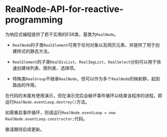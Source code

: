 # RealNode-API-for-reactive-programming
为响应式编程提供了若干实用的ES6类，基类为`RealNode`。

- `RealNode`的子类`RealElement`可用于任何对象以及网页元素，并提供了用于创建样式的静态方法。

- `RealElement`的子类`RealDivList`、`RealImgList`、`RealSelect`分别可以用于快速创建块列表、图列表、选择项。

- 特殊类`RealGroup`不继承`RealNode`，但可以作为多个`RealNode`的映射群，起到路由的作用。

在代码的末尾有使用演示，但在演示完后会破坏事件循环以结束该程序的进程，即运行`RealNode.eventLoop.destroy()`方法。

如需重启事件循环，则请运行`RealNode.eventLoop = new RealNode.eventLoop.constructor;`代码。

敬请期待后续更新。
